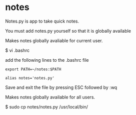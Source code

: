 # notes
Notes.py is app to take quick notes.

You must add notes.py yourself so that it is globally available

Makes notes globally avaliable for current user.

$ vi .bashrc
  
  add the following lines to the .bashrc file
  
    export PATH=~/notes:$PATH

    alias notes='notes.py'
  
  Save and exit the file by pressing ESC followed by :wq 

Makes notes globally available for all users.

$ sudo cp notes/notes.py /usr/local/bin/
